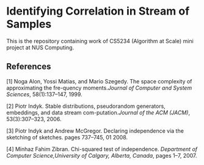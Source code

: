 # Identifying Correlation in Stream of Samples

This is the repository containing work of CS5234 (Algorithm at Scale) mini project at NUS Computing.

## References

[1] Noga Alon, Yossi Matias, and Mario Szegedy. The space complexity of approximating the fre-quency moments.*Journal of Computer and System Sciences*, 58(1):137–147, 1999.

[2] Piotr Indyk. Stable distributions, pseudorandom generators, embeddings, and data stream com-putation.*Journal of the ACM (JACM)*, 53(3):307–323, 2006.

[3] Piotr Indyk and Andrew McGregor. Declaring independence via the sketching of sketches. pages 737–745, 01 2008.

[4] Minhaz Fahim Zibran.  Chi-squared test of independence. *Department of Computer Science,University of Calgary, Alberta, Canada*, pages 1–7, 2007.